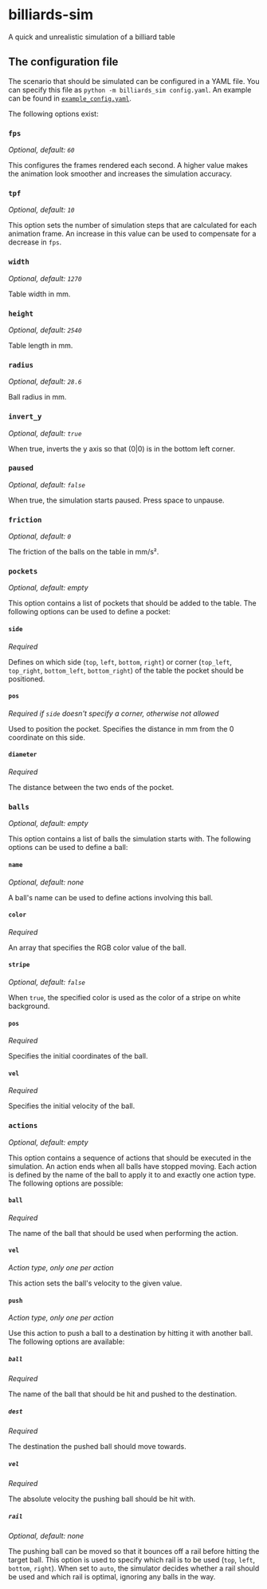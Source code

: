 # billiards-sim
 A quick and unrealistic simulation of a billiard table
## The configuration file
The scenario that should be simulated can be configured in a YAML file. You can specify this file as `python -m billiards_sim config.yaml`. An example can be found in [`example_config.yaml`](example_config.yaml).

The following options exist:

### `fps`
_Optional, default: `60`_

This configures the frames rendered each second. A higher value makes the animation look smoother and increases the simulation accuracy.

### `tpf`
_Optional, default: `10`_

This option sets the number of simulation steps that are calculated for each animation frame. An increase in this value can be used to compensate for a decrease in `fps`.

### `width`
_Optional, default: `1270`_

Table width in mm.

### `height`
_Optional, default: `2540`_

Table length in mm.

### `radius`
_Optional, default: `28.6`_

Ball radius in mm.

### `invert_y`
_Optional, default: `true`_

When true, inverts the y axis so that (0|0) is in the bottom left corner.

### `paused`
_Optional, default: `false`_

When true, the simulation starts paused. Press space to unpause.

### `friction`
_Optional, default: `0`_

The friction of the balls on the table in mm/s².

### `pockets`
_Optional, default: empty_

This option contains a list of pockets that should be added to the table. The following options can be used to define a pocket:

#### `side`
_Required_

Defines on which side (`top`, `left`, `bottom`, `right`) or corner (`top_left`, `top_right`, `bottom_left`, `bottom_right`) of the table the pocket should be positioned.

#### `pos`
_Required if `side` doesn't specify a corner, otherwise not allowed_

Used to position the pocket. Specifies the distance in mm from the 0 coordinate on this side.

#### `diameter`
_Required_

The distance between the two ends of the pocket.

### `balls`
_Optional, default: empty_

This option contains a list of balls the simulation starts with. The following options can be used to define a ball:

#### `name`
_Optional, default: none_

A ball's name can be used to define actions involving this ball.

#### `color`
_Required_

An array that specifies the RGB color value of the ball.

#### `stripe`
_Optional, default: `false`_

When `true`, the specified color is used as the color of a stripe on white background.

#### `pos`
_Required_

Specifies the initial coordinates of the ball.

#### `vel`
_Required_

Specifies the initial velocity of the ball.

### `actions`
_Optional, default: empty_

This option contains a sequence of actions that should be executed in the simulation. An action ends when all balls have stopped moving. Each action is defined by the name of the ball to apply it to and exactly one action type. The following options are possible:

#### `ball`
_Required_

The name of the ball that should be used when performing the action.

#### `vel`
_Action type, only one per action_

This action sets the ball's velocity to the given value.

#### `push`
_Action type, only one per action_

Use this action to push a ball to a destination by hitting it with another ball. The following options are available:

##### `ball`
_Required_

The name of the ball that should be hit and pushed to the destination.

##### `dest`
_Required_

The destination the pushed ball should move towards.

##### `vel`
_Required_

The absolute velocity the pushing ball should be hit with.

##### `rail`
_Optional, default: none_

The pushing ball can be moved so that it bounces off a rail before hitting the target ball. This option is used to specify which rail is to be used (`top`, `left`, `bottom`, `right`). When set to `auto`, the simulator decides whether a rail should be used and which rail is optimal, ignoring any balls in the way.
